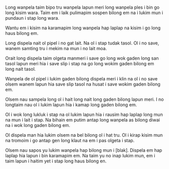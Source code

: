 Long wanpela taim bipo tru wanpela lapun meri long wanpela ples i bin go long kisim wara.
Taim em i laik pulimapim sospen bilong em na i lukim mun i pundaun i stap long wara.

Wantu em i kisim na karamapim long wanpela hap laplap na kisim i go long haus bilong em.

Long dispela nait ol pipel i no gat lait.
Na ol i stap tudak tasol.
Ol i no save, wanem samting tru i mekim na mun i no lait moa.

Orait long dispela taim olgeta manmeri i save go long wok gaden long san tasol lapun meri hia i save slip i stap na go long wokim gaden bilong em long nait tasol.

Wanpela de ol pipel i lukim gaden bilong dispela meri i klin na ol i no save olsem wanem lapun hia save slip tasol na husat i save wokim gaden bilong em.

Olsem nau sampela long ol i hait long nait long gaden bilong lapun meri.
I no longtaim nau ol i lukim lapun hia i kamap long gaden bilong em.

Ol i wok long lukluk i stap na ol lukim lapun hia i rausim hap laplap long mun na mun i lait i stap.
Na bihain em putim antap long wanpela as bilong diwai na i wok long gaden bilong em.

Ol dispela man hia lukim olsem na bel bilong ol i hat tru.
Ol i kirap kisim mun na tromoim i go antap gen long klaut na em i pas olgeta i stap.

Olsem nau sapos yu lukim wanpela hap bilong mun i [blak].
Dispela em hap laplap hia lapun i bin karamapim em.
Na taim yu no inap lukim mun, em i taim lapun i haitim yet i stap long haus bilong en.
